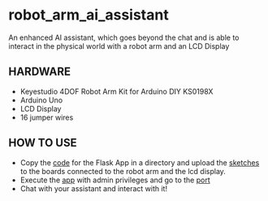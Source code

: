 # robot_arm_ai_assistant
An enhanced AI assistant, which goes beyond the chat and is able to interact in the physical world with a robot arm and an LCD Display
## HARDWARE
* Keyestudio 4DOF Robot Arm Kit for Arduino DIY KS0198X
* Arduino Uno
* LCD Display
* 16 jumper wires
## HOW TO USE
* Copy the [code](code/flask_app) for the Flask App in a directory and upload the [sketches](code/arduino) to the boards connected to the robot arm and the lcd display.
* Execute the [app](code/flask_app/main.py) with admin privileges and go to the [port](http://127.0.0.1:5000)
* Chat with your assistant and interact with it!
